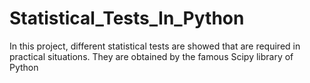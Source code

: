 # Statistical_Tests_In_Python
In this project, different statistical tests are showed that are required in practical situations. They are obtained by the famous Scipy library of Python
